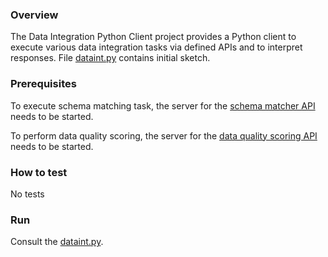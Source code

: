 ### Overview

The Data Integration Python Client project provides a Python client to execute various data integration tasks via defined APIs and to interpret responses.
File [dataint.py](https://github.com/NICTA/data-integration-py/blob/master/docs/dataint.py) contains initial sketch.


### Prerequisites

To execute schema matching task, the server for the [schema matcher API](https://github.com/NICTA/schema-matcher-api) needs to be started.

To perform data quality scoring, the server for the [data quality scoring API](https://github.com/NICTA/data-quality-scoring-api) needs to be started.


### How to test

No tests


### Run

Consult the [dataint.py](https://github.com/NICTA/data-integration-py).